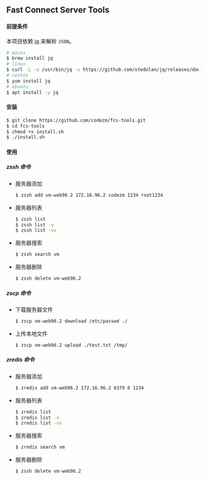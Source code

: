 ## Fast Connect Server Tools

#### 前提条件

本项目依赖 [jq](https://github.com/stedolan/jq) 来解析 `JSON`。

```bash
# macos
$ brew install jq
# linux
$ curl -L -o /usr/bin/jq -s https://github.com/stedolan/jq/releases/download/jq-1.6/jq-linux64 && chmod +x /usr/local/bin/jq
# centos
$ yum install jq
# ubuntu
$ apt install -y jq
```

#### 安装

```bash
$ git clone https://github.com/codezm/fcs-tools.git
$ cd fcs-tools
$ chmod +x install.sh
$ ./install.sh
```

#### 使用

##### zssh 命令

- 服务器添加

  ```bash
  $ zssh add vm-web96.2 172.16.96.2 codezm 1234 root1234
  ```

- 服务器列表

  ```bash
  $ zssh list
  $ zssh list -v
  $ zssh list -vv
  ```

- 服务器搜索

  ```bash
  $ zssh search vm
  ```

- 服务器删除

  ```bash
  $ zssh delete vm-web96.2
  ```

##### zscp 命令

- 下载服务器文件

  ```bash
  $ zscp vm-web96.2 download /etc/passwd ./
  ```

- 上传本地文件

  ```bash
  $ zscp vm-web96.2 upload ./test.txt /tmp/
  ```

##### zredis 命令

- 服务器添加

  ```bash
  $ zredis add vm-web96.2 172.16.96.2 6379 0 1234
  ```

- 服务器列表

  ```bash
  $ zredis list
  $ zredis list -v
  $ zredis list -vv
  ```

- 服务器搜索

  ```bash
  $ zredis search vm
  ```

- 服务器删除

  ```bash
  $ zssh delete vm-web96.2
  ```

